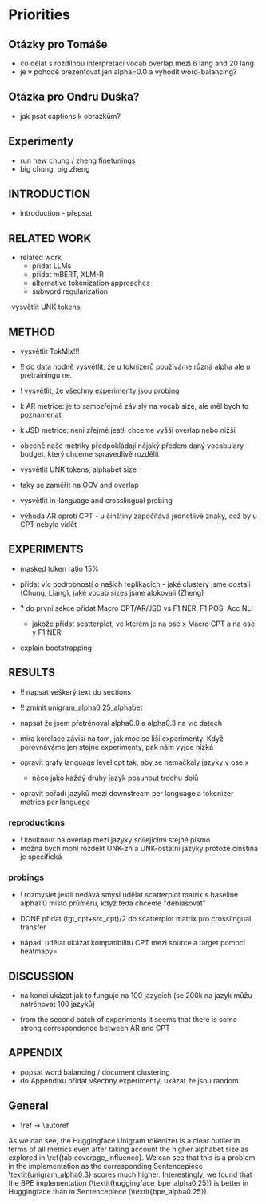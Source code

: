 # Priorities

## Otázky pro Tomáše

- co dělat s rozdílnou interpretací vocab overlap mezi 6 lang and 20 lang
- je v pohodě prezentovat jen alpha=0.0 a vyhodit word-balancing?

## Otázka pro Ondru Duška?
- jak psát captions k obrázkům?

## Experimenty

- run new chung / zheng finetunings
- big chung, big zheng

## INTRODUCTION

- introduction - přepsat

## RELATED WORK
- related work
    - přidat LLMs
    - přidat mBERT, XLM-R
    - alternative tokenization approaches
    - subword regularization

-vysvětlit UNK tokens

## METHOD
- vysvětlit TokMix!!!
- !! do data hodně vysvětlit, že u toknizerů používáme různá alpha ale u pretrainingu ne.
- ! vysvětlit, že všechny experimenty jsou probing
- k AR metrice: je to samozřejmě závislý na vocab size, ale měl bych to poznamenat
- k JSD metrice: není zřejmé jestli chceme vyšší overlap nebo nižší
- obecně naše metriky předpokládají nějaký předem daný vocabulary budget, který chceme spravedlivě rozdělit

- vysvětlit UNK tokens, alphabet size
- taky se zaměřit na OOV and overlap

- vysvětlit in-language and crosslingual probing

- výhoda AR oproti CPT - u čínštiny započítává jednotlivé znaky, což by u CPT nebylo vidět

## EXPERIMENTS
- masked token ratio 15%
- přidat víc podrobností o našich replikacích - jaké clustery jsme dostali (Chung, Liang), jaké vocab sizes jsme alokovali (Zheng)

- ? do první sekce přidat Macro CPT/AR/JSD vs F1 NER, F1 POS, Acc NLI
    - jakože přidat scatterplot, ve kterém je na ose x Macro CPT a na ose y F1 NER
- explain bootstrapping

## RESULTS
- !! napsat veškerý text do sections
- !! zmínit unigram\_alpha0.25\_alphabet
- napsat že jsem přetrénoval alpha0.0 a alpha0.3 na víc datech


- míra korelace závisí na tom, jak moc se liší experimenty. Když porovnáváme jen stejné experimenty, pak nám vyjde nízká

- opravit grafy language level cpt tak, aby se nemačkaly jazyky v ose x
    - něco jako každý druhý jazyk posunout trochu dolů

- opravit pořadí jazyků mezi downstream per language a tokenizer metrics per language

### reproductions
- ! kouknout na overlap mezi jazyky sdílejícími stejné písmo
- možná bych mohl rozdělit UNK-zh a UNK-ostatní jazyky protože čínština je specifická


### probings

- ! rozmyslet jestli nedává smysl udělat scatterplot matrix s baseline alpha1.0 místo průměru, když teda chceme "debiasovat"

- DONE přidat (tgt_cpt+src_cpt)/2 do scatterplot matrix pro crosslingual transfer

- nápad: udělat ukázat kompatibilitu CPT mezi source a target pomocí heatmapy=



## DISCUSSION

- na konci ukázat jak to funguje na 100 jazycích (se 200k na jazyk můžu natrénovat 100 jazyků)

- from the second batch of experiments it seems that there is some strong correspondence between AR and CPT

## APPENDIX

- popsat word balancing / document clustering
- do Appendixu přidat všechny experimenty, ukázat že jsou random

## General

- \ref -> \autoref


As we can see, the Huggingface Unigram tokenizer is a clear outlier in terms of all metrics even after taking account the higher alphabet size as explored in \ref{tab:coverage_influence}. We can see that this is a problem in the implementation as the corresponding Sentencepiece \textit{unigram\_alpha0.3} scores much higher. Interestingly, we found that the BPE implementation (\textit{huggingface\_bpe\_alpha0.25}) is better in Huggingface than in Sentencepiece (\textit{bpe\_alpha0.25}).
